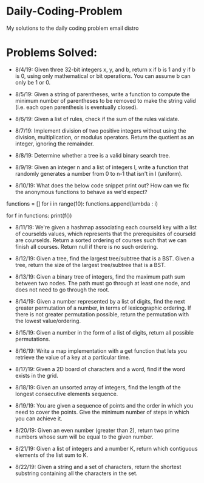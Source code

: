 # Daily-Coding-Problem
My solutions to the daily coding problem email distro


# Problems Solved:
- 8/4/19: Given three 32-bit integers x, y, and b,
return x if b is 1 and y if b is 0,
using only mathematical or bit operations.
You can assume b can only be 1 or 0.

- 8/5/19: Given a string of parentheses,
write a function to compute the minimum number
of parentheses to be removed to make the
string valid (i.e. each open parenthesis is
eventually closed).

- 8/6/19: Given a list of rules, check if the sum of the rules validate.

- 8/7/19: Implement division of two positive integers without using the division, multiplication,
or modulus operators. Return the quotient
as an integer, ignoring the remainder.

- 8/8/19: Determine whether a tree is a valid binary search tree.

- 8/9/19: Given an integer n and a list of integers l,
write a function that randomly generates a
number from 0 to n-1 that isn't in l (uniform).

- 8/10/19: What does the below code snippet print out?
How can we fix the anonymous functions to behave as we'd expect?

functions = []
for i in range(10):
    functions.append(lambda : i)

for f in functions:
    print(f())

- 8/11/19: We're given a hashmap associating each
courseId key with a list of courseIds values,
which represents that the prerequisites of
courseId are courseIds. Return a sorted
ordering of courses such that we can finish
all courses.
Return null if there is no such ordering.

- 8/12/19: Given a tree, find the largest tree/subtree that is a BST.
Given a tree, return the size of the largest tree/subtree that is a BST.

- 8/13/19: Given a binary tree of integers,
find the maximum path sum between two nodes.
The path must go through at least one node,
and does not need to go through the root.

- 8/14/19: Given a number represented by a list of digits,
find the next greater permutation of a number,
in terms of lexicographic ordering. If there
is not greater permutation possible, return
the permutation with the lowest value/ordering.

- 8/15/19: Given a number in the form of a list of digits,
return all possible permutations.

- 8/16/19: Write a map implementation with a get function
that lets you retrieve the value of a key at a particular time.

- 8/17/19: Given a 2D board of characters and a word,
find if the word exists in the grid.

- 8/18/19: Given an unsorted array of integers,
find the length of the longest consecutive
elements sequence.

- 8/19/19: You are given a sequence of points and
the order in which you need to cover the
points. Give the minimum number of steps
in which you can achieve it.

- 8/20/19: Given an even number (greater than 2),
return two prime numbers whose sum will
be equal to the given number.

- 8/21/19: Given a list of integers and a number K,
return which contiguous elements of the
list sum to K.

- 8/22/19: Given a string and a set of characters,
return the shortest substring containing
all the characters in the set.
